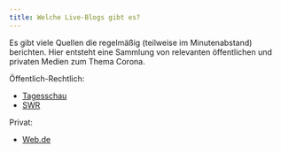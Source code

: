 ```yaml
---
title: Welche Live-Blogs gibt es?
---
```


Es gibt viele Quellen die regelmäßig (teilweise im Minutenabstand) berichten. Hier entsteht eine Sammlung von relevanten öffentlichen und privaten Medien zum Thema Corona.

Öffentlich-Rechtlich:

- [Tagesschau](https://www.tagesschau.de/newsticker/coronavirus-liveblog-105.html)
- [SWR](https://www.swr.de/swraktuell/rheinland-pfalz/liveblog-corona-100~_detailPage-1_-dc56264c3eed6f7453c3f263012a8308a11ab691.html)

Privat:

- [Web.de](https://web.de/magazine/news/coronavirus/coronavirus-news-trump-malaria-medikament-gegen-covid-19-live-ticker-34468484)
